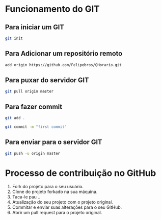 # Funcionamento do GIT

## Para iniciar um GIT
```sh
git init
```

## Para Adicionar um repositório remoto
```sh
add origin https://github.com/Felipebros/QHorario.git
```

## Para puxar do servidor GIT
```sh
git pull origin master
```

## Para fazer commit
```sh
git add .
```
```sh
git commit -m "first commit"
```

## Para enviar para o servidor GIT
```sh
git push -u origin master
```


# Processo de contribuição no GitHub
1. Fork do projeto para o seu usuário.
2. Clone do projeto forkado na sua máquina.
3. Taca-le pau ..
4. Atualização do seu projeto com o projeto original.
5. Commitar e enviar suas alterações para o seu GitHub.
6. Abrir um pull request para o projeto original.

